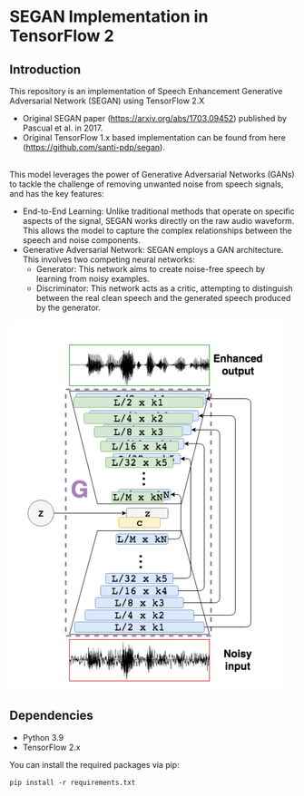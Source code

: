 # SEGAN Implementation in TensorFlow 2

## Introduction
This repository is an implementation of Speech Enhancement Generative Adversarial Network (SEGAN) using TensorFlow 2.X

- Original SEGAN paper (https://arxiv.org/abs/1703.09452) published by Pascual et al. in 2017. 
- Original TensorFlow 1.x based implementation can be found from here (https://github.com/santi-pdp/segan). 
<br />
This model leverages the power of Generative Adversarial Networks (GANs) to tackle the challenge of removing unwanted noise from speech signals, and has the key features:

- End-to-End Learning: Unlike traditional methods that operate on specific aspects of the signal, SEGAN works directly on the raw audio waveform. This allows the model to capture the complex relationships between the speech and noise components.
- Generative Adversarial Network: SEGAN employs a GAN architecture. This involves two competing neural networks:
  * Generator: This network aims to create noise-free speech by learning from noisy examples.
  * Discriminator: This network acts as a critic, attempting to distinguish between the real clean speech and the generated speech produced by the generator.

![SEGAN_Generator](SEGAN_Generator.png)


## Dependencies
* Python 3.9
* TensorFlow 2.x

You can install the required packages via pip:
```
pip install -r requirements.txt
```
